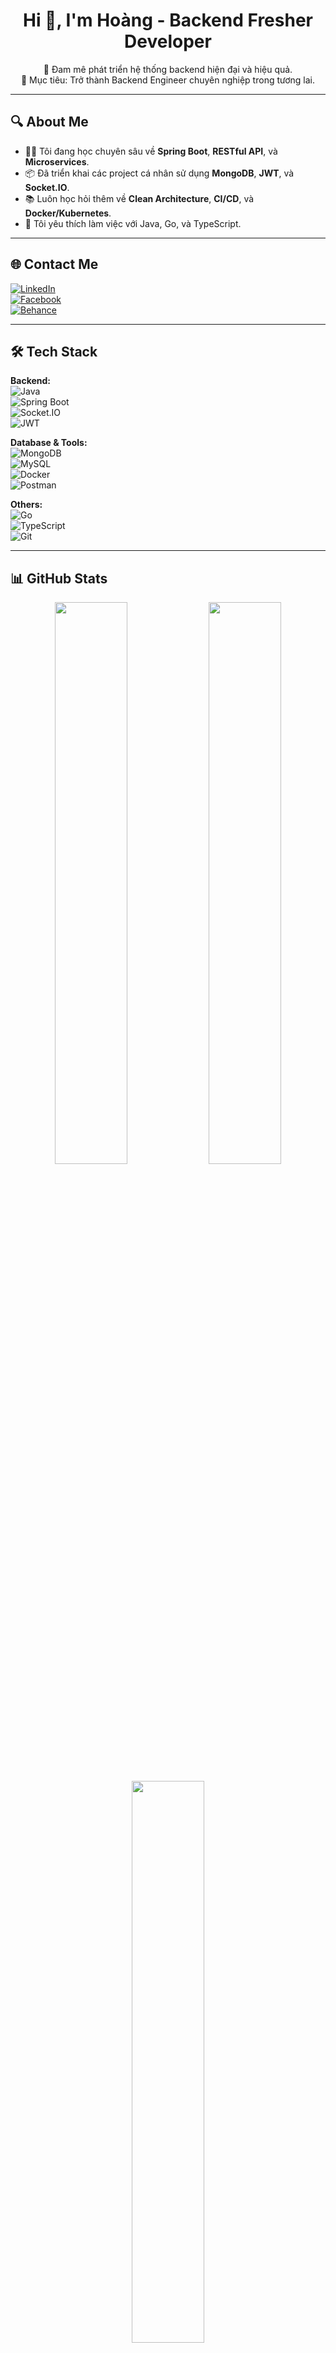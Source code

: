 <h1 align="center">Hi 👋, I'm Hoàng - Backend Fresher Developer</h1>
<p align="center">
🌱 Đam mê phát triển hệ thống backend hiện đại và hiệu quả.<br>
🎯 Mục tiêu: Trở thành Backend Engineer chuyên nghiệp trong tương lai.
</p>

---

## 🔍 About Me

- 👨‍💻 Tôi đang học chuyên sâu về **Spring Boot**, **RESTful API**, và **Microservices**.
- 📦 Đã triển khai các project cá nhân sử dụng **MongoDB**, **JWT**, và **Socket.IO**.
- 📚 Luôn học hỏi thêm về **Clean Architecture**, **CI/CD**, và **Docker/Kubernetes**.
- 💬 Tôi yêu thích làm việc với Java, Go, và TypeScript.

---

## 🌐 Contact Me

[![LinkedIn](https://img.shields.io/badge/LinkedIn-%230077B5.svg?style=flat-square&logo=linkedin&logoColor=white)](https://www.linkedin.com/in/ho%C3%A0ng-nguy%E1%BB%85n-s%E1%BB%B9-huy-b2a65b371/)  
[![Facebook](https://img.shields.io/badge/Facebook-%231877F2.svg?style=flat-square&logo=facebook&logoColor=white)](https://facebook.com/huy.hoang.641148/)  
[![Behance](https://img.shields.io/badge/Behance-1769ff?style=flat-square&logo=behance&logoColor=white)](https://behance.net/HHoang86)

---

## 🛠️ Tech Stack

**Backend:**  
![Java](https://img.shields.io/badge/Java-%23ED8B00.svg?style=for-the-badge&logo=java&logoColor=white)  
![Spring Boot](https://img.shields.io/badge/SpringBoot-%236DB33F.svg?style=for-the-badge&logo=spring-boot&logoColor=white)  
![Socket.IO](https://img.shields.io/badge/socket.io-black?style=for-the-badge&logo=socket.io)  
![JWT](https://img.shields.io/badge/JWT-black?style=for-the-badge&logo=JSON%20web%20tokens)

**Database & Tools:**  
![MongoDB](https://img.shields.io/badge/MongoDB-%234ea94b.svg?style=for-the-badge&logo=mongodb&logoColor=white)  
![MySQL](https://img.shields.io/badge/MySQL-%2300f.svg?style=for-the-badge&logo=mysql&logoColor=white)  
![Docker](https://img.shields.io/badge/Docker-%230db7ed.svg?style=for-the-badge&logo=docker&logoColor=white)  
![Postman](https://img.shields.io/badge/Postman-FF6C37?style=for-the-badge&logo=postman&logoColor=white)

**Others:**  
![Go](https://img.shields.io/badge/Go-%2300ADD8.svg?style=for-the-badge&logo=go&logoColor=white)  
![TypeScript](https://img.shields.io/badge/TypeScript-%23007ACC.svg?style=for-the-badge&logo=typescript&logoColor=white)  
![Git](https://img.shields.io/badge/Git-F05032.svg?style=for-the-badge&logo=git&logoColor=white)

---

## 📊 GitHub Stats

<p align="center">
  <img src="https://github-readme-stats.vercel.app/api?username=hoangcode204&theme=tokyonight&show_icons=true&count_private=true&hide_border=true" width="48%" />
  <img src="https://github-readme-streak-stats.herokuapp.com/?user=hoangcode204&theme=tokyonight&hide_border=true" width="48%" />
</p>

<p align="center">
  <img src="https://github-readme-stats.vercel.app/api/top-langs/?username=hoangcode204&layout=compact&theme=tokyonight&hide_border=true" width="48%" />
</p>

---

## 🏆 GitHub Trophies

<p align="center">
  <img src="https://github-profile-trophy.vercel.app/?username=hoangcode204&theme=gruvbox&margin-w=10&no-frame=true&row=1&column=7" />
</p>

---

## 📌 Quote for Developers

<p align="center">
  <img src="https://quotes-github-readme.vercel.app/api?type=horizontal&theme=radical" />
</p>

---

## 😄 Dev Meme Break

<p align="center">
  <img src="https://random-memer.herokuapp.com/" width="450px"/>
</p>

---

<p align="center">
  <img src="https://visitcount.itsvg.in/api?id=hoangcode204&icon=0&color=0" />
</p>
